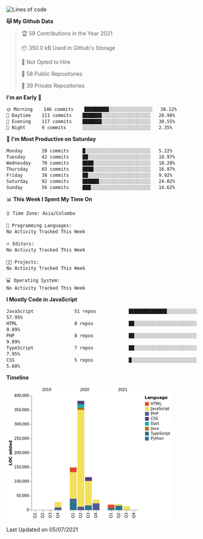 
<!--START_SECTION:waka-->
![Lines of code](https://img.shields.io/badge/From%20Hello%20World%20I%27ve%20Written-766113%20lines%20of%20code-blue)

**🐱 My Github Data** 

> 🏆 59 Contributions in the Year 2021
 > 
> 📦 350.0 kB Used in Github's Storage 
 > 
> 🚫 Not Opted to Hire
 > 
> 📜 58 Public Repositories 
 > 
> 🔑 39 Private Repositories  
 > 
**I'm an Early 🐤** 

```text
🌞 Morning    146 commits    █████████░░░░░░░░░░░░░░░░   38.12% 
🌆 Daytime    111 commits    ███████░░░░░░░░░░░░░░░░░░   28.98% 
🌃 Evening    117 commits    ███████░░░░░░░░░░░░░░░░░░   30.55% 
🌙 Night      9 commits      ░░░░░░░░░░░░░░░░░░░░░░░░░   2.35%

```
📅 **I'm Most Productive on Saturday** 

```text
Monday       20 commits     █░░░░░░░░░░░░░░░░░░░░░░░░   5.22% 
Tuesday      42 commits     ██░░░░░░░░░░░░░░░░░░░░░░░   10.97% 
Wednesday    70 commits     ████░░░░░░░░░░░░░░░░░░░░░   18.28% 
Thursday     65 commits     ████░░░░░░░░░░░░░░░░░░░░░   16.97% 
Friday       38 commits     ██░░░░░░░░░░░░░░░░░░░░░░░   9.92% 
Saturday     92 commits     ██████░░░░░░░░░░░░░░░░░░░   24.02% 
Sunday       56 commits     ███░░░░░░░░░░░░░░░░░░░░░░   14.62%

```


📊 **This Week I Spent My Time On** 

```text
⌚︎ Time Zone: Asia/Colombo

💬 Programming Languages: 
No Activity Tracked This Week

🔥 Editors: 
No Activity Tracked This Week

🐱‍💻 Projects: 
No Activity Tracked This Week

💻 Operating System: 
No Activity Tracked This Week

```

**I Mostly Code in JavaScript** 

```text
JavaScript               51 repos            ██████████████░░░░░░░░░░░   57.95% 
HTML                     8 repos             ██░░░░░░░░░░░░░░░░░░░░░░░   9.09% 
PHP                      8 repos             ██░░░░░░░░░░░░░░░░░░░░░░░   9.09% 
TypeScript               7 repos             ██░░░░░░░░░░░░░░░░░░░░░░░   7.95% 
CSS                      5 repos             █░░░░░░░░░░░░░░░░░░░░░░░░   5.68%

```


**Timeline**

![Chart not found](https://raw.githubusercontent.com/ccweerasinghe1994/ccweerasinghe1994/master/charts/bar_graph.png) 


 Last Updated on 05/07/2021
<!--END_SECTION:waka-->
